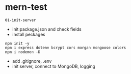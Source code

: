 # mern-test

`01-init-server`

- init package.json and check fields
- install peckages

```
npm init -y
npm i express dotenv bcrypt cors morgan mongoose colors
npm i nodemon -D
```

- add .gitignore, .env
- init server, connect to MongoDB, logging
